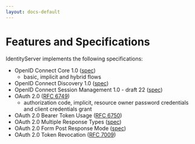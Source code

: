 ```yaml
---
layout: docs-default
---
```


# Features and Specifications

IdentityServer implements the following specifications:

* OpenID Connect Core 1.0 ([spec](http://openid.net/specs/openid-connect-core-1_0.html))
    * basic, implicit and hybrid flows
* OpenID Connect Discovery 1.0 ([spec](http://openid.net/specs/openid-connect-discovery-1_0.html))
* OpenID Connect Session Management 1.0 - draft 22 ([spec](http://openid.net/specs/openid-connect-session-1_0.html))
* OAuth 2.0 ([RFC 6749](http://tools.ietf.org/html/rfc6749))
    * authorization code, implicit, resource owner password credentials and client credentials grant
* OAuth 2.0 Bearer Token Usage ([RFC 6750](http://tools.ietf.org/html/rfc6750))
* OAuth 2.0 Multiple Response Types ([spec](http://openid.net/specs/oauth-v2-multiple-response-types-1_0.html))
* OAuth 2.0 Form Post Response Mode ([spec](http://openid.net/specs/oauth-v2-form-post-response-mode-1_0.html))
* OAuth 2.0 Token Revocation ([RFC 7009](https://tools.ietf.org/html/rfc7009))
